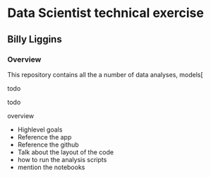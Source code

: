 # Data Scientist technical exercise
## Billy Liggins

### Overview
This repository contains all the   a number of data analyses, models[ 


todo




todo

overview 

- Highlevel goals
- Reference the app
- Reference the github
- Talk about the layout of the code
- how to run the analysis scripts
- mention the notebooks
